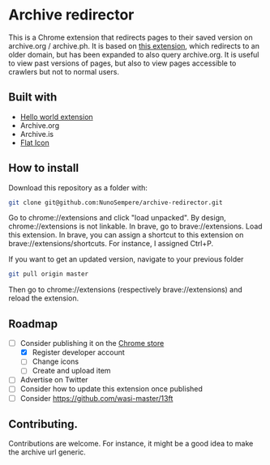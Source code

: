 # Archive redirector

This is a Chrome extension that redirects pages to their saved version on archive.org / archive.ph. It is based on [this extension](https://chromewebstore.google.com/detail/archivetoday-automator/mmhadhnchpgicjlmlcdfaapkekknnkha?hl=en-US), which redirects to an older domain, but has been expanded to also query archive.org. It is useful to view past versions of pages, but also to view pages accessible to crawlers but not to normal users.

## Built with

- [Hello world extension](https://developer.chrome.com/docs/extensions/get-started/tutorial/hello-world)
- Archive.org
- Archive.is 
- [Flat Icon]("https://www.flaticon.com/free-icons/redirect")

## How to install

Download this repository as a folder with:

```sh
git clone git@github.com:NunoSempere/archive-redirector.git
```

Go to chrome://extensions and click "load unpacked". By design, chrome://extensions is not linkable. In brave, go to brave://extensions. Load this extension. In brave, you can assign a shortcut to this extension on brave://extensions/shortcuts. For instance, I assigned Ctrl+P.

If you want to get an updated version, navigate to your previous folder 

```sh
git pull origin master
```

Then go to chrome://extensions (respectively brave://extensions) and reload the extension.

## Roadmap

- [ ] Consider publishing it on the [Chrome store](https://developer.chrome.com/docs/webstore/publish)
  - [x] Register developer account
  - [ ] Change icons
  - [ ] Create and upload item
- [ ] Advertise on Twitter
- [ ] Consider how to update this extension once published
- [ ] Consider <https://github.com/wasi-master/13ft>

## Contributing.

Contributions are welcome. For instance, it might be a good idea to make the archive url generic. 
